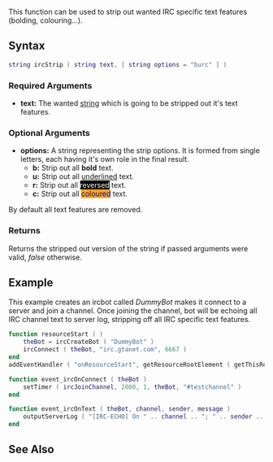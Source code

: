 This function can be used to strip out wanted IRC specific text features (bolding, colouring...).

Syntax
------

``` lua
string ircStrip ( string text, [ string options = "burc" ] )
```

### Required Arguments

-   **text:** The wanted [string](/string.md "wikilink") which is going to be stripped out it's text features.

### Optional Arguments

-   **options:** A string representing the strip options. It is formed from single letters, each having it's own role in the final result.
    -   **b:** Strip out all **bold** text.
    -   **u:** Strip out all <u>underlined</u> text.
    -   **r:** Strip out all <span style="color:white; background:black;">reversed</span> text.
    -   **c:** Strip out all <span style="color:blue; background:orange;">coloured</span> text.

  
By default all text features are removed.

### Returns

Returns the stripped out version of the string if passed arguments were valid, *false* otherwise.

Example
-------

This example creates an ircbot called *DummyBot* makes it connect to a server and join a channel. Once joining the channel, bot will be echoing all IRC channel text to server log, stripping off all IRC specific text features.

``` lua
function resourceStart ( )
    theBot = ircCreateBot ( "DummyBot" )
    ircConnect ( theBot, "irc.gtanet.com", 6667 )
end
addEventHandler ( "onResourceStart", getResourceRootElement ( getThisResource() ), resourceStart )

function event_ircOnConnect ( theBot )
    setTimer ( ircJoinChannel, 2000, 1, theBot, "#testchannel" )
end

function event_ircOnText ( theBot, channel, sender, message )
    outputServerLog ( "[IRC-ECHO] On " .. channel .. "; " .. sender .. ": " .. ircStrip ( message ) )
end
```

See Also
--------
